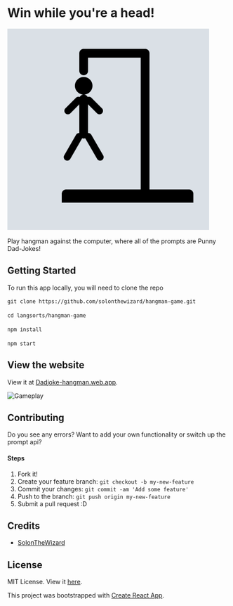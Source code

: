 
# Win while you're a head!
![Win while you're a head!](/src/assets/readme-logo.png)

Play hangman against the computer, where all of the prompts are Punny Dad-Jokes!


## Getting Started

To run this app locally, you will need to clone the repo

```
git clone https://github.com/solonthewizard/hangman-game.git

cd langsorts/hangman-game

npm install

npm start
```

## View the website

View it at [Dadjoke-hangman.web.app](https://dadjoke-hangman.web.app/).

![Gameplay](https://media.giphy.com/media/Zb0NyhHkRlFBQeePkk/giphy.gif)


## Contributing

Do you see any errors? Want to add your own functionality or switch up the prompt api?

#### Steps

1. Fork it!
2. Create your feature branch: `git checkout -b my-new-feature`
3. Commit your changes: `git commit -am 'Add some feature'`
4. Push to the branch: `git push origin my-new-feature`
5. Submit a pull request :D

## Credits

* [SolonTheWizard](https://github.com/SolonTheWizard)

## License
MIT License. View it [here](LICENSE).


This project was bootstrapped with [Create React App](https://github.com/facebook/create-react-app).
